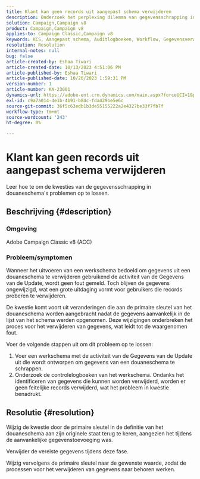 ```yaml
---
title: Klant kan geen records uit aangepast schema verwijderen
description: Onderzoek het perplexing dilemma van gegevensschrapping in douaneschema's. Ontdek de uitdagingen waarmee u wordt geconfronteerd wanneer werkstromen gegevens niet kunnen verwijderen ondanks foutloze uitvoering.
solution: Campaign,Campaign v8
product: Campaign,Campaign v8
applies-to: Campaign Classic,Campaign v8
keywords: KCS, Aangepast schema, Auditlogboeken, Workflow, Gegevensverwijdering, Primaire Sleutel, Adobe Campaign Classic v8, ACC, Problemen oplossen
resolution: Resolution
internal-notes: null
bug: false
article-created-by: Eshaa Tiwari
article-created-date: 10/13/2023 4:51:06 PM
article-published-by: Eshaa Tiwari
article-published-date: 10/26/2023 1:59:31 PM
version-number: 1
article-number: KA-23001
dynamics-url: https://adobe-ent.crm.dynamics.com/main.aspx?forceUCI=1&pagetype=entityrecord&etn=knowledgearticle&id=ebf9b4ad-e869-ee11-9ae7-6045bd006a22
exl-id: c9a7a014-4e1b-4b91-b84c-fda429be5e6c
source-git-commit: 36f5c63edb1b3de55155222a2e4327be33f7fb7f
workflow-type: tm+mt
source-wordcount: '243'
ht-degree: 0%

---
```


# Klant kan geen records uit aangepast schema verwijderen


Leer hoe te om de kwesties van de gegevensschrapping in douaneschema&#39;s problemen op te lossen.

## Beschrijving {#description}


### Omgeving

Adobe Campaign Classic v8 (ACC)

### Probleem/symptomen

Wanneer het uitvoeren van een werkschema bedoeld om gegevens uit een douaneschema te verwijderen gebruikend de activiteit van de Gegevens van de Update, wordt geen fout gemeld. Toch blijven de gegevens ongewijzigd, wat een grote uitdaging vormt voor gebruikers die records proberen te verwijderen.

De kwestie komt voort uit veranderingen die aan de primaire sleutel van het douaneschema worden aangebracht nadat de gegevens aanvankelijk in de lijst van het schema werden opgenomen. Deze wijzigingen onderbreken het proces voor het verwijderen van gegevens, wat leidt tot de waargenomen fout.

Voer de volgende stappen uit om dit probleem op te lossen:

1. Voer een werkschema met de activiteit van de Gegevens van de Update uit die wordt ontworpen om gegevens van een douaneschema te schrappen.
2. Onderzoek de controlelogboeken van het werkschema. Ondanks het identificeren van gegevens die kunnen worden verwijderd, worden er geen feitelijke records verwijderd, wat het probleem in kwestie benadrukt.



## Resolutie {#resolution}


Wijzig de kwestie door de primaire sleutel in de definitie van het douaneschema aan zijn originele staat terug te keren, aangezien het tijdens de aanvankelijke gegevenstoevoeging was.

Verwijder de vereiste gegevens tijdens deze fase.

Wijzig vervolgens de primaire sleutel naar de gewenste waarde, zodat de processen voor het verwijderen van gegevens naar behoren werken.
